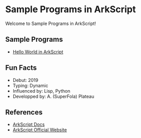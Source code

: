 # Sample Programs in ArkScript

Welcome to Sample Programs in ArkScript!

## Sample Programs

- [Hello World in ArkScript](https://github.com/TheRenegadeCoder/sample-programs/issues/1119)

## Fun Facts

- Debut: 2019
- Typing: Dynamic
- Influenced by: Lisp, Python
- Developped by: A. (SuperFola) Plateau

## References

- [ArkScript Docs](https://arkscript-lang.github.io/documentation.html)
- [ArkScript Official Website](https://arkscript-lang.github.io)